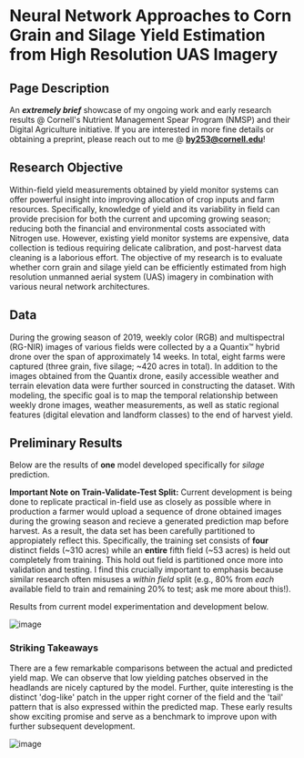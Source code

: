 # Neural Network Approaches to Corn Grain and Silage Yield Estimation from High Resolution UAS Imagery

## Page Description ##
An **_extremely brief_** showcase of my ongoing work and early research results @ Cornell's Nutrient Management Spear Program (NMSP) and their Digital Agriculture initiative. If you are interested in more fine details or obtaining a preprint, please reach out to me @ **by253@cornell.edu**! 

## Research Objective ##
Within-field yield measurements obtained by yield monitor systems can offer powerful insight into improving allocation of crop inputs and farm resources. Specifically, knowledge of yield and its variability in field can provide precision for both the current and upcoming growing season; reducing both the financial and environmental costs associated with Nitrogen use. However, existing yield monitor systems are expensive, data collection is tedious requiring delicate calibration, and post-harvest data cleaning is a laborious effort. The objective of my research is to evaluate whether corn grain and silage yield can be efficiently estimated from high resolution unmanned aerial system (UAS) imagery in combination with various neural network architectures. 
  
## Data ##
During the growing season of 2019, weekly color (RGB) and multispectral (RG-NIR) images of various fields were collected by a a Quantix™ hybrid drone over the span of approximately 14 weeks. In total, eight farms were captured (three grain, five silage; ~420 acres in total). In addition to the images obtained from the Quantix drone, easily accessible weather and terrain elevation data were further sourced in constructing the dataset. With modeling, the specific goal is to map the temporal relationship between weekly drone images, weather measurements, as well as static regional features (digital elevation and landform classes) to the end of harvest yield.

## Preliminary Results ##

Below are the results of **one** model developed specifically for _silage_ prediction. 

**Important Note on Train-Validate-Test Split:** Current development is being done to replicate practical in-field use as closely as possible where in production a farmer would upload a sequence of drone obtained images during the growing season and recieve a generated prediction map before harvest. As a result, the data set has been carefully partitioned to appropiately reflect this. Specifically, the training set consists of **four** distinct fields (~310 acres) while an **entire** fifth field (~53 acres) is held out completely from training. This hold out field is partitioned once more into validation and testing. I find this crucially important to emphasis because similar research often misuses a _within field_ split (e.g., 80% from _each_ available field to train and remaining 20% to test; ask me more about this!). 

Results from current model experimentation and development below.

![image](https://user-images.githubusercontent.com/89032804/156907835-c90ca06b-49a2-46c1-92c2-f3637f1e3c3d.png)

### Striking Takeaways ###

There are a few remarkable comparisons between the actual and predicted yield map. We can observe that low yielding patches observed in the headlands are nicely captured by the model. Further, quite interesting is the distinct 'dog-like' patch in the upper right corner of the field and the 'tail' pattern that is also expressed within the predicted map. These early results show exciting promise and serve as a benchmark to improve upon with further subsequent development. 

![image](https://user-images.githubusercontent.com/89032804/156909536-d822b26f-545f-498f-9d22-5944a7f020fc.png)

